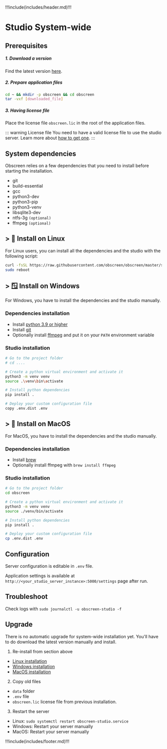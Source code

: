!!!include(includes/header.md)!!!

# Studio System-wide

## Prerequisites

##### 1. Download a version

Find the latest version [here](https://github.com/obscreen/obscreen/releases).

##### 2. Prepare application files
```bash
cd ~ && mkdir -p obscreen && cd obscreen
tar -vxf [downloaded_file]
```

##### 3. Having license file
Place the license file `obscreen.lic` in the root of the application files.

::: warning License file
You need to have a valid license file to use the studio server. Learn more about [how to get one](https://obscreen.io/pricing).
:::

## System dependencies

Obscreen relies on a few dependencies that you need to install before starting the installation.

- git 
- build-essential
- gcc
- python3-dev 
- python3-pip 
- python3-venv 
- libsqlite3-dev 
- ntfs-3g `(optional)`
- ffmpeg `(optional)`

## > 🐧 Install on Linux

For Linux users, you can install all the dependencies and the studio with the following script:

```bash
curl -fsSL https://raw.githubusercontent.com/obscreen/obscreen/master/system/server/install-server-studio.sh -o /tmp/install-server-studio.sh && chmod +x /tmp/install-server-studio.sh && sudo /bin/bash /tmp/install-server-studio.sh $USER $HOME
sudo reboot
```

## > 🪟 Install on Windows

For Windows, you have to install the dependencies and the studio manually.

### Dependencies installation

- Install [python 3.9 or higher](https://www.python.org/downloads/windows/)
- Install [git](https://git-scm.com/download/win)
- Optionally install [ffmpeg](https://github.com/BtbN/FFmpeg-Builds/releases/download/latest/ffmpeg-master-latest-win64-gpl.zip) and put it on your `PATH` environment variable


### Studio installation

```bash
# Go to the project folder
# cd ....

# Create a python virtual environment and activate it
python3 -m venv venv
source .\venv\bin\activate

# Install python dependencies
pip install .

# Deploy your custom configuration file
copy .env.dist .env
```

## > 🍏 Install on MacOS

For MacOS, you have to install the dependencies and the studio manually.

### Dependencies installation

- Install [brew](https://brew.sh/)
- Optionally install ffmpeg with `brew install ffmpeg`

### Studio installation

```bash
# Go to the project folder
cd obscreen

# Create a python virtual environment and activate it
python3 -m venv venv
source ./venv/bin/activate

# Install python dependencies
pip install .

# Deploy your custom configuration file
cp .env.dist .env
```

## Configuration

Server configuration is editable in `.env` file.

Application settings is available at `http://<your_studio_server_instance>:5000/settings` page after run.


## Troubleshoot

Check logs with `sudo journalctl -u obscreen-studio -f` 

## Upgrade

There is no automatic upgrade for system-wide installation yet. You'll have to do download the latest version manually and install.

1. Re-install from section above
- [Linux installation](#🐧-install-on-linux)
- [Windows installation](#🪟-install-on-windows)
- [MacOS installation](#🍏-install-on-macos)
2. Copy old files
- `data` folder
- `.env` file
- `obscreen.lic` license file
from previous installation.
3. Restart the server
- Linux: `sudo systemctl restart obscreen-studio.service`
- Windows: Restart your server manually
- MacOS: Restart your server manually
    
!!!include(includes/footer.md)!!!